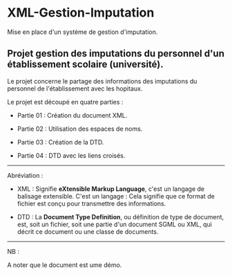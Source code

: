 # XML-Gestion-Imputation
Mise en place d'un système de gestion d'imputation.

## Projet gestion des imputations du personnel d'un établissement scolaire (université).

Le projet concerne le partage des informations des imputations du personnel de l'établissement avec les hopitaux.


Le projet est découpé en quatre parties :

- Partie 01 : Création du document XML.

- Partie 02 : Utilisation des espaces de noms.

- Partie 03 : Création de la DTD.

- Partie 04 : DTD avec les liens croisés.

---

Abréviation :

- XML : Signifie __eXtensible Markup Language__, c'est un langage de balisage extensible. C'est un langage : Cela signifie que ce format de fichier est conçu pour transmettre des informations.

- DTD : La __Document Type Definition__, ou définition de type de document, est, soit un fichier, soit une partie d'un document SGML ou XML, qui décrit ce document ou une classe de documents.

---

NB :

A noter que le document est ume démo.

